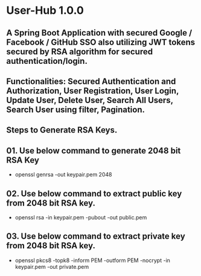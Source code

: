 # User-Hub 1.0.0
## A Spring Boot Application with secured Google / Facebook / GitHub SSO also utilizing JWT tokens secured by RSA algorithm for secured authentication/login.
## Functionalities: Secured Authentication and Authorization, User Registration, User Login, Update User, Delete User, Search All Users, Search User using filter, Pagination. 

## Steps to Generate RSA Keys.

## 01. Use below command to generate 2048 bit RSA Key
- openssl genrsa -out keypair.pem 2048
## 02. Use below command to extract public key from 2048 bit RSA key.
- openssl rsa -in keypair.pem -pubout -out public.pem
## 03. Use below command to extract private key from 2048 bit RSA key.
- openssl pkcs8 -topk8 -inform PEM  -outform PEM -nocrypt -in keypair.pem -out private.pem
